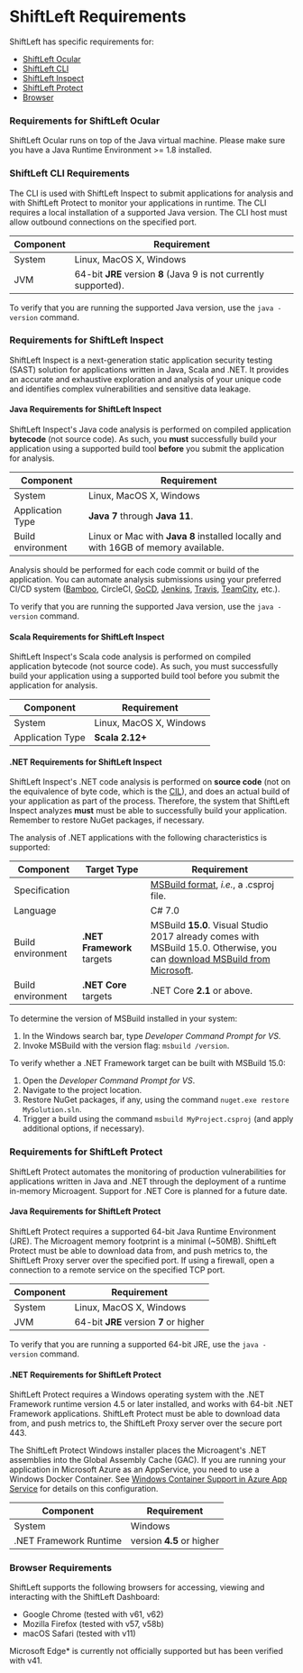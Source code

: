 # ShiftLeft Requirements

ShiftLeft has specific requirements for:
* [ShiftLeft Ocular](#requirements-for-shiftleft-ocular)
* [ShiftLeft CLI](#shiftleft-cli-requirements)
* [ShiftLeft Inspect](#requirements-for-shiftleft-inspect)
* [ShiftLeft Protect](#requirements-for-shiftleft-protect)
* [Browser](#browser-requirements)

### Requirements for ShiftLeft Ocular

ShiftLeft Ocular runs on top of the Java virtual machine. Please make sure you have a Java Runtime Environment >= 1.8 installed.

### ShiftLeft CLI Requirements

The CLI is used with ShiftLeft Inspect to submit applications for analysis and with ShiftLeft Protect to monitor your applications in runtime. The CLI requires a local installation of a supported Java version. The CLI host must allow outbound connections on the specified port.

Component | Requirement
--- | ---
System | Linux, MacOS X, Windows
JVM | 64-bit **JRE** version **8** (Java 9 is not currently supported). 

To verify that you are running the supported Java version, use the `java -version` command.

### Requirements for ShiftLeft Inspect

ShiftLeft Inspect is a next-generation static application security testing (SAST) solution for applications written in Java, Scala and .NET. It provides an accurate and exhaustive exploration and analysis of your unique code and identifies complex vulnerabilities and sensitive data leakage.

#### Java Requirements for ShiftLeft Inspect

ShiftLeft Inspect's Java code analysis is performed on compiled application **bytecode** (not source code). As such, you **must** successfully build your application using a supported build tool **before** you submit the application for analysis. 

Component | Requirement
--- | ---
System | Linux, MacOS X, Windows
Application Type | **Java 7** through **Java 11**. 
Build environment | Linux or Mac with **Java 8** installed locally and with 16GB of memory available.

Analysis should be performed for each code commit or build of the application. You can automate analysis submissions using your preferred CI/CD system ([Bamboo](../using-inspect-protect/integrating-with-shiftleft/integrating-bamboo-builds.md), CircleCI, [GoCD](../using-inspect-protect/integrating-with-shiftleft/integrating-gocd-builds.md), [Jenkins](../using-inspect-protect/integrating-with-shiftleft/integrating-jenkins-builds/integrating-jenkins-builds.md), [Travis](../using-inspect-protect/integrating-with-shiftleft/integrating-travis-builds.md), [TeamCity](../using-inspect-protect/integrating-with-shiftleft/integrating-teamcity-builds.md), etc.).

To verify that you are running the supported Java version, use the `java -version` command.

#### Scala Requirements for ShiftLeft Inspect

ShiftLeft Inspect's Scala code analysis is performed on compiled application bytecode (not source code). As such, you must successfully build your application using a supported build tool before you submit the application for analysis. 

Component | Requirement
--- | ---
System | Linux, MacOS X, Windows
Application Type | **Scala 2.12+**

#### .NET Requirements for ShiftLeft Inspect

ShiftLeft Inspect's .NET code analysis is performed on **source code** (not on the equivalence of byte code, which is the [CIL](https://en.wikipedia.org/wiki/Common_Intermediate_Language)), and does an actual build of your application as part of the process. Therefore, the system that ShiftLeft Inspect analyzes **must** must be able to successfully build your  application. Remember to restore NuGet packages, if necessary.

The analysis of .NET applications with the following characteristics is supported:

Component | Target Type | Requirement
--- | --- | ---
Specification | | [MSBuild format](https://docs.microsoft.com/en-us/visualstudio/msbuild/msbuild?view=vs-2017), *i.e.*, a .csproj file.
Language | | C# 7.0
Build environment | **.NET Framework** targets | MSBuild **15.0**. Visual Studio 2017 already comes with MSBuild 15.0. Otherwise, you can [download MSBuild from Microsoft](https://visualstudio.microsoft.com/thank-you-downloading-visual-studio/?sku=BuildTools&rel=15).
Build environment | **.NET Core** targets | .NET Core **2.1** or above.

To determine the version of MSBuild installed in your system:

1. In the Windows search bar, type *Developer Command Prompt for VS*.
2. Invoke MSBuild with the version flag: `msbuild /version`.

To verify whether a .NET Framework target can be built with MSBuild 15.0:

1. Open the *Developer Command Prompt for VS*.
2. Navigate to the project location.
3. Restore NuGet packages, if any, using the command `nuget.exe restore MySolution.sln`.
3. Trigger a build using the command `msbuild MyProject.csproj` (and apply additional options, if necessary).

### Requirements for ShiftLeft Protect

ShiftLeft Protect automates the monitoring of production vulnerabilities for applications written in Java and .NET through the deployment of a runtime in-memory Microagent. Support for .NET Core is planned for a future date.

#### Java Requirements for ShiftLeft Protect

ShiftLeft Protect requires a supported 64-bit Java Runtime Environment (JRE). The Microagent memory footprint is a minimal (~50MB). ShiftLeft Protect must be able to download data from, and push metrics to, the ShiftLeft Proxy server over the specified port. If using a firewall, open a connection to a remote service on the specified TCP port.

Component | Requirement
--- | ---
System | Linux, MacOS X, Windows
JVM | 64-bit **JRE** version **7** or higher

To verify that you are running a supported 64-bit JRE, use the `java -version` command.

#### .NET Requirements for ShiftLeft Protect

ShiftLeft Protect requires a Windows operating system with the .NET Framework runtime version 4.5 or later installed, and  works with 64-bit .NET Framework applications. ShiftLeft Protect must be able to download data from, and push metrics to, the ShiftLeft Proxy server over the secure port 443.

The ShiftLeft Protect Windows installer places the Microagent's .NET assemblies into the Global Assembly Cache (GAC). If you are running your application in Microsoft Azure as an AppService, you need to use a Windows Docker Container. See [Windows Container Support in Azure App Service](https://azure.microsoft.com/en-us/blog/announcing-the-public-preview-of-windows-container-support-in-azure-app-service/) for details on this configuration.

Component | Requirement
--- | ---
System | Windows
.NET Framework Runtime | version **4.5** or higher

### Browser Requirements

ShiftLeft supports the following browsers for accessing, viewing and interacting with the ShiftLeft Dashboard:

- Google Chrome (tested with v61, v62)
- Mozilla Firefox (tested with v57, v58b)
- macOS Safari (tested with v11)

Microsoft Edge* is currently not officially supported but has been verified with v41.
